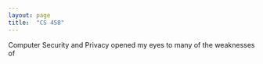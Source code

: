 ```yaml
---
layout: page
title:  "CS 458"
---
```


Computer Security and Privacy opened my eyes to many of the weaknesses of 
